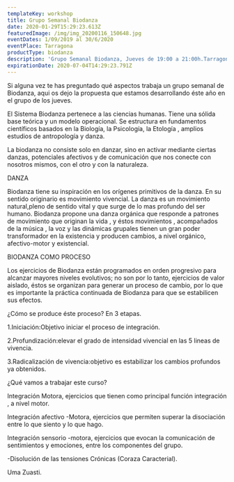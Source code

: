 ```yaml
---
templateKey: workshop
title: Grupo Semanal Biodanza
date: 2020-01-29T15:29:23.613Z
featuredImage: /img/img_20200116_150648.jpg
eventDates: 1/09/2019 al 30/6/2020
eventPlace: Tarragona
productType: biodanza
description: 'Grupo Semanal Biodanza, Jueves de 19:00 a 21:00h.Tarragona centro.'
expirationDate: 2020-07-04T14:29:23.791Z
---
```

Si alguna vez te has preguntado qué aspectos trabaja un grupo semanal de Biodanza, aqui os dejo la propuesta que estamos desarrollando éste año en el grupo de los jueves.



El Sistema Biodanza pertenece a las ciencias humanas. Tiene una sólida base teórica y un modelo operacional. Se estructura en fundamentos científicos basados en la Biología, la Psicología, la Etología , amplios estudios de antropología y danza.



La biodanza no consiste solo en danzar, sino en activar mediante ciertas danzas, potenciales afectivos y de comunicación que nos conecte con nosotros mismos, con el otro y con la naturaleza.



DANZA



Biodanza tiene su inspiración en los orígenes primitivos de la danza. En su sentido originario es movimiento vivencial. La danza es un movimiento natural,pleno de sentido vital y que surge de lo mas profundo del ser humano. Biodanza propone una danza orgánica que responde a patrones de movimiento que originan la vida , y éstos movimientos , acompañados de la música , la voz y las dinámicas grupales tienen un gran poder transformador en la existencia y producen cambios, a nivel orgánico, afectivo-motor y existencial.

BIODANZA COMO PROCESO



Los ejercicios de Biodanza están programados en orden progresivo para alcanzar mayores niveles evolutivos; no son por lo tanto, ejercicios de valor aislado, éstos se organizan para generar un proceso de cambio, por lo que es importante la práctica continuada de Biodanza para que se estabilicen sus efectos.



¿Cómo se produce éste proceso? En 3 etapas.



1.Iniciación:Objetivo iniciar el proceso de integración.



2.Profundización:elevar el grado de intensidad vivencial en las 5 lineas de vivencia.



3.Radicalización de vivencia:objetivo es estabilizar los cambios profundos ya obtenidos.



¿Qué vamos a trabajar este curso?



Integración Motora, ejercicios que tienen como principal función integración , a nivel motor.



Integración afectivo -Motora, ejercicios que permiten superar la disociación entre lo que siento y lo que hago.



Integración sensorio -motora, ejercicios que evocan la comunicación de sentimientos y emociones, entre los componentes del grupo.

\-Disolución de las tensiones Crónicas (Coraza Caracterial).

Uma Zuasti.
